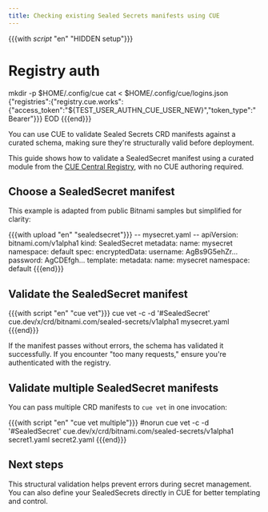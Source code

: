 ```yaml
---
title: Checking existing Sealed Secrets manifests using CUE
---
```


{{{with _script_ "en" "HIDDEN setup"}}}
# Registry auth
mkdir -p $HOME/.config/cue
cat <<EOD > $HOME/.config/cue/logins.json
{"registries":{"registry.cue.works":{"access_token":"${TEST_USER_AUTHN_CUE_USER_NEW}","token_type":"Bearer"}}}
EOD
{{{end}}}

You can use CUE to validate Sealed Secrets CRD manifests against a curated schema,
making sure they're structurally valid before deployment.

This guide shows how to validate a SealedSecret manifest using a curated module
from the [CUE Central Registry](https://registry.cue.works), with no CUE authoring required.

## Choose a SealedSecret manifest

This example is adapted from public Bitnami samples but simplified for clarity:

{{{with upload "en" "sealedsecret"}}}
-- mysecret.yaml --
apiVersion: bitnami.com/v1alpha1
kind: SealedSecret
metadata:
  name: mysecret
  namespace: default
spec:
  encryptedData:
    username: AgBs9G5ehZr...
    password: AgCDEfgh...
  template:
    metadata:
      name: mysecret
      namespace: default
{{{end}}}

## Validate the SealedSecret manifest

{{{with script "en" "cue vet"}}}
cue vet -c -d '#SealedSecret' cue.dev/x/crd/bitnami.com/sealed-secrets/v1alpha1 mysecret.yaml
{{{end}}}

If the manifest passes without errors, the schema has validated it successfully.
If you encounter "too many requests," ensure you're authenticated with the registry.

## Validate multiple SealedSecret manifests

You can pass multiple CRD manifests to `cue vet` in one invocation:

{{{with script "en" "cue vet multiple"}}}
#norun
cue vet -c -d '#SealedSecret' cue.dev/x/crd/bitnami.com/sealed-secrets/v1alpha1 secret1.yaml secret2.yaml
{{{end}}}

## Next steps

This structural validation helps prevent errors during secret management.
You can also define your SealedSecrets directly in CUE for better templating and control.

